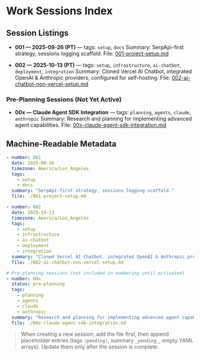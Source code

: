 # Work Sessions Index

## Session Listings

- **001 — 2025-09-26 (PT)** — tags: `setup`, `docs`
  Summary: SerpApi-first strategy, sessions logging scaffold.
  File: [001-project-setup.md](./001-project-setup.md)

- **002 — 2025-10-13 (PT)** — tags: `setup`, `infrastructure`, `ai-chatbot`, `deployment`, `integration`
  Summary: Cloned Vercel AI Chatbot, integrated OpenAI & Anthropic providers, configured for self-hosting.
  File: [002-ai-chatbot-non-vercel-setup.md](./002-ai-chatbot-non-vercel-setup.md)

### Pre-Planning Sessions (Not Yet Active)
- **00x — Claude Agent SDK Integration** — tags: `planning`, `agents`, `claude`, `anthropic`
  Summary: Research and planning for implementing advanced agent capabilities.
  File: [00x-claude-agent-sdk-integration.md](./00x-claude-agent-sdk-integration.md)


## Machine-Readable Metadata

```yaml
- number: 001
  date: 2025-09-26
  timezone: America/Los_Angeles
  tags:
    - setup
    - docs
  summary: "SerpApi-first strategy, sessions logging scaffold."
  file: ./001-project-setup.md

- number: 002
  date: 2025-10-13
  timezone: America/Los_Angeles
  tags:
    - setup
    - infrastructure
    - ai-chatbot
    - deployment
    - integration
  summary: "Cloned Vercel AI Chatbot, integrated OpenAI & Anthropic providers, configured for self-hosting."
  file: ./002-ai-chatbot-non-vercel-setup.md

# Pre-planning sessions (not included in numbering until activated)
- number: 00x
  status: pre-planning
  tags:
    - planning
    - agents
    - claude
    - anthropic
  summary: "Research and planning for implementing advanced agent capabilities."
  file: ./00x-claude-agent-sdk-integration.md

```

> When creating a new session, add the file first, then append placeholder entries (tags `⟨pending⟩`, summary `_pending_`, empty YAML arrays). Update them only after the session is complete.
